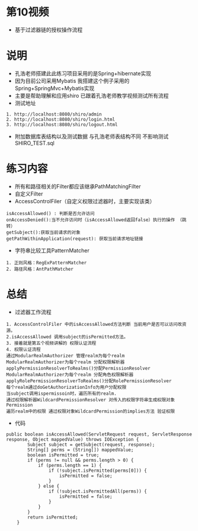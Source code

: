 # 第10视频
* 基于过滤器链的授权操作流程
# 说明
* 孔浩老师搭建此此练习项目采用的是Spring+hibernate实现
* 因为目前公司采用Mybatis 我搭建这个例子采用的Spring+SpringMvc+Mybatis实现
* 主要是帮助理解和应用shiro 已跟着孔浩老师教学视频测试所有流程
* 测试地址
```
1. http://localhost:8080/shiro/admin
2. http://localhost:8080/shiro/login.html
3. http://localhost:8080/shiro/logout.html
```
* 附加数据库表结构以及测试数据 与孔浩老师表结构不同 不影响测试SHIRO_TEST.sql 
# 练习内容
* 所有和路径相关的Filter都应该继承PathMatchingFilter
* 自定义Filter
* AccessControlFiler（自定义权限过滤器时，主要实现该类）
```
isAccessAllowed() : 判断是否允许访问
onAccessDenied():当不允许访问时（isAccessAllowed返回false）执行的操作 （跳转）
getSubject():获取当前请求的对象
getPathWithinApplication(request): 获取当前请求地址链接
```
* 字符串比较工具PatternMatcher
```
1. 正则风格：RegExPatternMatcher
2. 路径风格：AntPathMatcher

```

# 总结
* 过滤器工作流程

```
1. AccessControlFiler 中的isAccessAllowed方法判断 当前用户是否可以访问改资源。
2.isAccessAllowed 调用subject的isPermitted方法。
3. 接着就是第五个视频讲解的 权限认证流程
4. 权限认证流程
通过ModularRealmAuthorizer 管理realm为每个realm
ModularRealmAuthorizer为每个realm 分配权限解析器 applyPermissionResolverToRealms()分配PermissionResolver
ModularRealmAuthorizer为每个realm 分配角色权限解析器 applyRolePermissionResolverToRealms()分配RolePermissionResolver
每个realm通过doGetAuthorizationInfo为用户分配权限
当subject调用ispermissoin时，遍历所有的realm.
通过权限解析器WildcardPermissionResolver 对传入的权限字符串生成权限对象Permission
遍历realm中的权限 通过权限对象WildcardPermission的implies方法 验证权限
```
* 代码
```
public boolean isAccessAllowed(ServletRequest request, ServletResponse response, Object mappedValue) throws IOException {
        Subject subject = getSubject(request, response);
        String[] perms = (String[]) mappedValue;
        boolean isPermitted = true;
        if (perms != null && perms.length > 0) {
            if (perms.length == 1) {
                if (!subject.isPermitted(perms[0])) {
                    isPermitted = false;
                }
            } else {
                if (!subject.isPermittedAll(perms)) {
                    isPermitted = false;
                }
            }
        }
        return isPermitted;
    }

```